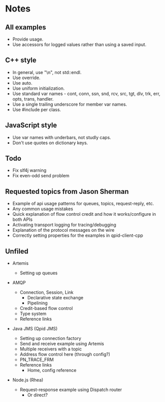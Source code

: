 # Notes

## All examples

 - Provide usage.
 - Use accessors for logged values rather than using a saved input.

## C++ style

 - In general, use "\n", not std::endl.
 - Use override.
 - Use auto.
 - Use uniform initialization.
 - Use standard var names - cont, conn, ssn, snd, rcv, src, tgt, dlv, trk, err, opts, trans, handler.
 - Use a single trailing underscore for member var names.
 - Use #include per class.

## JavaScript style

 - Use var names with underbars, not studly caps.
 - Don't use quotes on dictionary keys.

## Todo

 - Fix slf4j warning
 - Fix even-odd send problem

## Requested topics from Jason Sherman

 - Example of api usage patterns for queues, topics, request-reply, etc.
 - Any common usage mistakes
 - Quick explanation of flow control credit and how it works/configure in both APIs
 - Activating transport logging for tracing/debugging
 - Explanation of the protocol messages on the wire
 - Correctly setting properties for the examples in qpid-client-cpp
 
## Unfiled

 - Artemis
   - Setting up queues

 - AMQP
   - Connection, Session, Link
     - Declarative state exchange
     - Pipelining
   - Credit-based flow control
   - Type system
   - Reference links

 - Java JMS (Qpid JMS)
   - Setting up connection factory
   - Send and receive example using Artemis
   - Multiple receivers with a topic
   - Address flow control here (through config?)
   - PN_TRACE_FRM
   - Reference links
     - Home, config reference

 - Node.js (Rhea)
   - Request-response example using Dispatch router
     - Or direct?
